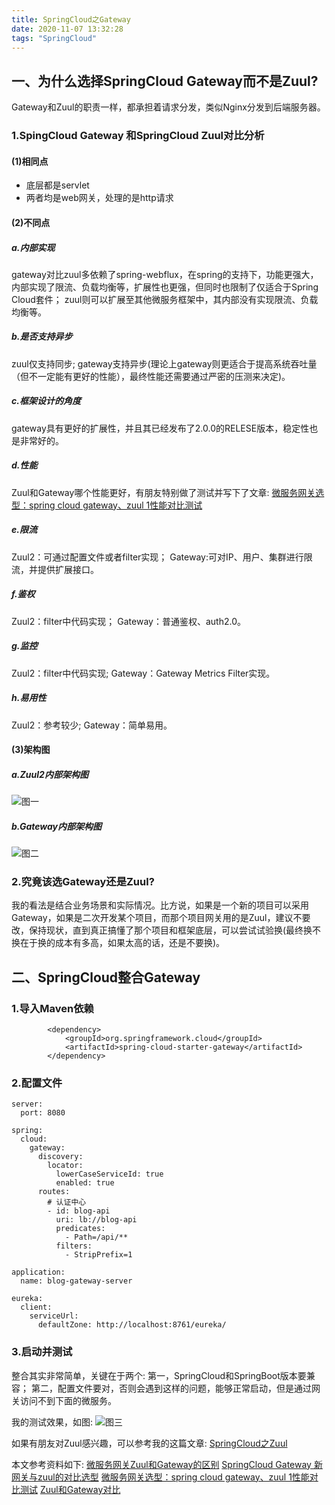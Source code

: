 ```yaml
---
title: SpringCloud之Gateway
date: 2020-11-07 13:32:28
tags: "SpringCloud"
---
```



## 一、为什么选择SpringCloud Gateway而不是Zuul?
Gateway和Zuul的职责一样，都承担着请求分发，类似Nginx分发到后端服务器。
<!--more-->

### 1.SpingCloud Gateway 和SpringCloud Zuul对比分析

#### (1)相同点
- 底层都是servlet
- 两者均是web网关，处理的是http请求

#### (2)不同点

##### a.内部实现
gateway对比zuul多依赖了spring-webflux，在spring的支持下，功能更强大，内部实现了限流、负载均衡等，扩展性也更强，但同时也限制了仅适合于Spring Cloud套件；
zuul则可以扩展至其他微服务框架中，其内部没有实现限流、负载均衡等。

##### b.是否支持异步
zuul仅支持同步;
gateway支持异步(理论上gateway则更适合于提高系统吞吐量（但不一定能有更好的性能），最终性能还需要通过严密的压测来决定)。

##### c.框架设计的角度
gateway具有更好的扩展性，并且其已经发布了2.0.0的RELESE版本，稳定性也是非常好的。

##### d.性能
Zuul和Gateway哪个性能更好，有朋友特别做了测试并写下了文章:
[微服务网关选型：spring cloud gateway、zuul 1性能对比测试](https://www.jianshu.com/p/3c40b603673f)

##### e.限流
Zuul2：可通过配置文件或者filter实现；
Gateway:可对IP、用户、集群进行限流，并提供扩展接口。

##### f.鉴权
Zuul2：filter中代码实现；
Gateway：普通鉴权、auth2.0。

##### g.监控
Zuul2：filter中代码实现;
Gateway：Gateway Metrics Filter实现。

##### h.易用性
Zuul2：参考较少;
Gateway：简单易用。

#### (3)架构图

##### a.Zuul2内部架构图
![图一](SpringCloud之Gateway/01.png)

##### b.Gateway内部架构图
![图二](SpringCloud之Gateway/02.png)

### 2.究竟该选Gateway还是Zuul?
我的看法是结合业务场景和实际情况。比方说，如果是一个新的项目可以采用Gateway，如果是二次开发某个项目，而那个项目网关用的是Zuul，建议不要改，保持现状，直到真正搞懂了那个项目和框架底层，可以尝试试验换(最终换不换在于换的成本有多高，如果太高的话，还是不要换)。

## 二、SpringCloud整合Gateway

### 1.导入Maven依赖
```
        <dependency>
            <groupId>org.springframework.cloud</groupId>
            <artifactId>spring-cloud-starter-gateway</artifactId>
        </dependency>

```

### 2.配置文件
```
server:
  port: 8080

spring:
  cloud:
    gateway:
      discovery:
        locator:
          lowerCaseServiceId: true
          enabled: true
      routes:
        # 认证中心
        - id: blog-api
          uri: lb://blog-api
          predicates:
            - Path=/api/**
          filters:
            - StripPrefix=1

application:
  name: blog-gateway-server

eureka:
  client:
    serviceUrl:
      defaultZone: http://localhost:8761/eureka/

```

### 3.启动并测试
整合其实非常简单，关键在于两个:
第一，SpringCloud和SpringBoot版本要兼容；
第二，配置文件要对，否则会遇到这样的问题，能够正常启动，但是通过网关访问不到下面的微服务。

我的测试效果，如图:
![图三](SpringCloud之Gateway/03.png)

如果有朋友对Zuul感兴趣，可以参考我的这篇文章:
[SpringCloud之Zuul](https://developers-youcong.github.io/2020/06/04/SpringCloud%E4%B9%8BZuul/)


本文参考资料如下:
[微服务网关Zuul和Gateway的区别](https://www.cnblogs.com/lgg20/p/12507845.html)
[SpringCloud Gateway 新网关与zuul的对比选型](https://blog.csdn.net/TOP__ONE/article/details/105583331)
[微服务网关选型：spring cloud gateway、zuul 1性能对比测试](https://www.jianshu.com/p/3c40b603673f)
[Zuul和Gateway对比](https://blog.csdn.net/lizz861109/article/details/103575186)
